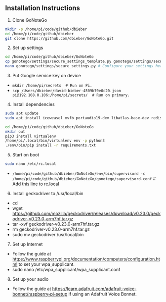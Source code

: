 ## Installation Instructions

1.  Clone GoNoteGo

  ```bash
mkdir -p /home/pi/code/github/dbieber
cd /home/pi/code/github/dbieber
git clone https://github.com/dbieber/GoNoteGo.git
```

2.  Set up settings

  ```bash
cd /home/pi/code/github/dbieber/GoNoteGo
cp gonotego/settings/secure_settings_template.py gonotego/settings/secure_settings.py
nano gonotego/settings/secure_settings.py # Configure your settings here.
```

3. Put Google service key on device

  * `mkdir /home/pi/secrets  # Run on Pi.`
  * `scp /Users/dbieber/david-bieber-4509b70e0c20.json pi@192.168.0.106:/home/pi/secrets/  # Run on primary.`

4. Install dependencies

  ```bash
sudo apt update
sudo apt install iceweasel xvfb portaudio19-dev libatlas-base-dev redis-server espeak

cd /home/pi/code/github/dbieber/GoNoteGo
mkdir out
pip3 install virtualenv
/home/pi/.local/bin/virtualenv env -p python3
./env/bin/pip install -r requirements.txt
```

5. Start on boot

  ```bash
sudo nano /etc/rc.local
```
  * `/home/pi/code/github/dbieber/GoNoteGo/env/bin/supervisord -c /home/pi/code/github/dbieber/GoNoteGo/gonotego/supervisord.conf`  # Add this line to rc.local

6. Install geckodriver to /usr/local/bin

  * cd
  * wget https://github.com/mozilla/geckodriver/releases/download/v0.23.0/geckodriver-v0.23.0-arm7hf.tar.gz
  * tar -xvf geckodriver-v0.23.0-arm7hf.tar.gz
  * rm geckodriver-v0.23.0-arm7hf.tar.gz
  * sudo mv geckodriver /usr/local/bin

7. Set up Internet

  * Follow the guide at https://www.raspberrypi.org/documentation/computers/configuration.html to set your wpa_supplicant.
  * sudo nano /etc/wpa_supplicant/wpa_supplicant.conf

8. Set up your audio

  * Follow the guide at https://learn.adafruit.com/adafruit-voice-bonnet/raspberry-pi-setup if using an Adafruit Voice Bonnet.
